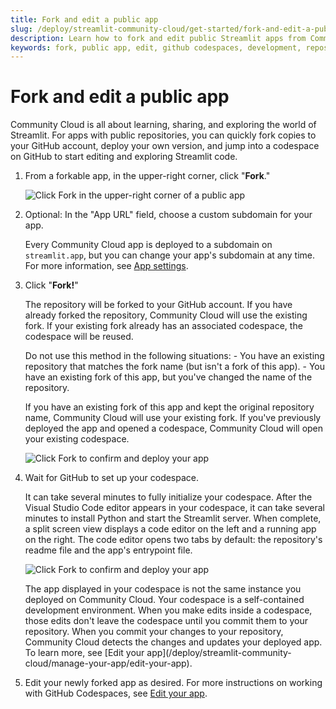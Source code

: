 ```yaml
---
title: Fork and edit a public app
slug: /deploy/streamlit-community-cloud/get-started/fork-and-edit-a-public-app
description: Learn how to fork and edit public Streamlit apps from Community Cloud with GitHub Codespaces for immediate development.
keywords: fork, public app, edit, github codespaces, development, repository, subdomain, customization
---
```


# Fork and edit a public app

Community Cloud is all about learning, sharing, and exploring the world of Streamlit. For apps with public repositories, you can quickly fork copies to your GitHub account, deploy your own version, and jump into a codespace on GitHub to start editing and exploring Streamlit code.

1. From a forkable app, in the upper-right corner, click "**Fork**."

   ![Click Fork in the upper-right corner of a public app](/images/streamlit-community-cloud/fork-public-hello.png)

1. Optional: In the "App URL" field, choose a custom subdomain for your app.

   Every Community Cloud app is deployed to a subdomain on `streamlit.app`, but you can change your app's subdomain at any time. For more information, see [App settings](/deploy/streamlit-community-cloud/manage-your-app/app-settings).

1. Click "**Fork!**"

   The repository will be forked to your GitHub account. If you have already forked the repository, Community Cloud will use the existing fork. If your existing fork already has an associated codespace, the codespace will be reused.

   <Warning>
      Do not use this method in the following situations:
      - You have an existing repository that matches the fork name (but isn't a fork of this app).
      - You have an existing fork of this app, but you've changed the name of the repository.

   If you have an existing fork of this app and kept the original repository name, Community Cloud will use your existing fork. If you've previously deployed the app and opened a codespace, Community Cloud will open your existing codespace.
   </Warning>

   ![Click Fork to confirm and deploy your app](/images/streamlit-community-cloud/fork-public-hello-deploy.png)

1. Wait for GitHub to set up your codespace.

   It can take several minutes to fully initialize your codespace. After the Visual Studio Code editor appears in your codespace, it can take several minutes to install Python and start the Streamlit server. When complete, a split screen view displays a code editor on the left and a running app on the right. The code editor opens two tabs by default: the repository's readme file and the app's entrypoint file.

   ![Click Fork to confirm and deploy your app](/images/streamlit-community-cloud/fork-public-hello-codespace.png)

   <Important>
      The app displayed in your codespace is not the same instance you deployed on Community Cloud. Your codespace is a self-contained development environment. When you make edits inside a codespace, those edits don't leave the codespace until you commit them to your repository. When you commit your changes to your repository, Community Cloud detects the changes and updates your deployed app. To learn more, see [Edit your app](/deploy/streamlit-community-cloud/manage-your-app/edit-your-app).
   </Important>

1. Edit your newly forked app as desired. For more instructions on working with GitHub Codespaces, see [Edit your app](/deploy/streamlit-community-cloud/manage-your-app/edit-your-app).
